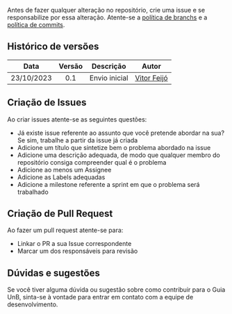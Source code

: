 
Antes de fazer qualquer alteração no repositório, crie uma issue e se responsabilize por essa alteração. Atente-se a [política de branchs](https://github.com/unb-mds/2023-2-Squad08/blob/main/docs/Pol%C3%ADticas%20/Branches.md)
e a [política de commits](https://github.com/unb-mds/2023-2-Squad08/blob/main/docs/Pol%C3%ADticas%20/Commits.md). 

## Histórico de versões

| Data       | Versão | Descrição                      | Autor             |
| :--------: | :----: | :----------:                   | :---------------: |
| 23/10/2023 |    0.1   | Envio inicial | [Vitor Feijó](https://github.com/vitorfleonardo)|

## Criação de Issues

Ao criar issues atente-se as seguintes questões:

- Já existe issue referente ao assunto que você pretende abordar na sua? Se sim, trabalhe a partir da issue já criada
- Adicione um título que sintetize bem o problema abordado na issue
- Adicione uma descrição adequada, de modo que qualquer membro do repositório consiga compreender qual é o problema
- Adicione ao menos um Assignee
- Adicione as Labels adequadas
- Adicione a milestone referente a sprint em que o problema será trabalhado

## Criação de Pull Request

Ao fazer um pull request atente-se para:

- Linkar o PR a sua Issue correspondente
- Marcar um dos responsáveis para revisão

## Dúvidas e sugestões
Se você tiver alguma dúvida ou sugestão sobre como contribuir para o Guia UnB, sinta-se à vontade para entrar em contato com a equipe de desenvolvimento.
